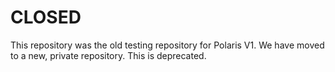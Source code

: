 # CLOSED
This repository was the old testing repository for Polaris V1. We have moved to a new, private repository. This is deprecated.
